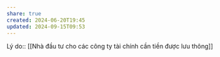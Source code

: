 ```yaml
---
share: true
created: 2024-06-20T19:45
updated: 2024-09-15T09:53
---
```

Lý do:: [[Nhà đầu tư cho các công ty tài chính cần tiền được lưu thông]]
